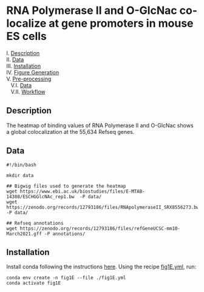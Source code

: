 # RNA Polymerase II and O-GlcNac co-localize at gene promoters in mouse ES cells

I. [Description](#description)  
II. [Data](#data)  
III. [Installation](#installation)  
IV. [Figure Generation](#figure-generation)  
V. [Pre-processing](#pre-processing)  
&nbsp;&nbsp; V.I. [Data](#data-1)  
&nbsp;&nbsp; V.II. [Workflow](#workflow)  

## Description

The heatmap of binding values of RNA Polymerase II and O-GlcNac shows a global colocalization at the 55,634 Refseq genes.

## Data

```
#!/bin/bash

mkdir data

## Bigwig files used to generate the heatmap
wget https://www.ebi.ac.uk/biostudies/files/E-MTAB-14308/ESCHGGlcNAc_rep1.bw  -P data/
wget https://zenodo.org/records/12793186/files/RNApolymeraseII_SRX8556273.bw  -P data/

## Refseq annotations
wget https://zenodo.org/records/12793186/files/refGeneUCSC-mm10-March2021.gff -P annotations/
```

## Installation

Install conda following the instructions [here](https://conda.io/projects/conda/en/latest/user-guide/install/index.html). Using the recipe [fig1E.yml](fig1E.yml), run:

```
conda env create -n fig1E --file ./fig1E.yml
conda activate fig1E
```
